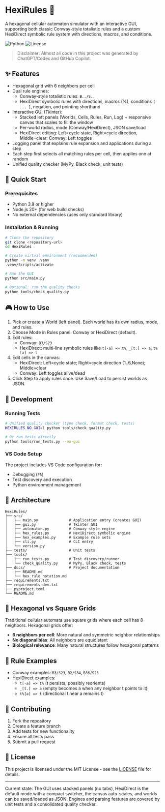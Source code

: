 # HexiRules 🔬

A hexagonal cellular automaton simulator with an interactive GUI, supporting both classic Conway-style totalistic rules and a custom HexiDirect symbolic rule system with directions, macros, and conditions.

![Python](https://img.shields.io/badge/python-v3.8+-blue.svg)
![License](https://img.shields.io/badge/license-MIT-green.svg)

> Disclaimer: Almost all code in this project was generated by ChatGPT/Codex and GitHub Copilot.

## ✨ Features

- Hexagonal grid with 6 neighbors per cell
- Dual rule engines:
   - Conway-style totalistic rules: `B../S..`
   - HexiDirect symbolic rules with directions, macros (%), conditions `[ ... ]`, negation, and pointing shorthand
- Interactive GUI (Tkinter):
   - Stacked left panels (Worlds, Cells, Rules, Run, Log) + responsive canvas that scales to fill the window
   - Per-world radius, mode (Conway/HexiDirect), JSON save/load
   - HexiDirect editing: Left=cycle state, Right=cycle direction, Middle=clear; Conway: Left toggles
- Logging panel that explains rule expansion and applications during a step
- Each step first selects all matching rules per cell, then applies one at random
- Unified quality checker (MyPy, Black check, unit tests)

## 🚀 Quick Start

### Prerequisites
- Python 3.8 or higher
- Node.js 20+ (for web build checks)
- No external dependencies (uses only standard library)

### Installation & Running

```bash
# Clone the repository
git clone <repository-url>
cd HexiRules

# Create virtual environment (recommended)
python -m venv .venv
.venv/Scripts/activate

# Run the GUI
python src/main.py

# Optional: run the quality checks
python tools/check_quality.py
```

## 🎮 How to Use

1. Pick or create a World (left panel). Each world has its own radius, mode, and rules.
2. Choose Mode in Rules panel: Conway or HexiDirect (default).
3. Edit rules:
   - Conway: `B3/S23`
   - HexiDirect: multi-line symbolic rules like `t[-a] => t%`, `_[t.] => a`, `t%[a] => t`
4. Edit cells in the canvas:
   - HexiDirect: Left=cycle state; Right=cycle direction (1..6,None); Middle=clear
   - Conway: Left toggles alive/dead
5. Click Step to apply rules once. Use Save/Load to persist worlds as JSON.

## 🧪 Development

### Running Tests
```bash
# Unified quality checker (type check, format check, tests)
HEXIRULES_NO_GUI=1 python tools/check_quality.py

# Or run tests directly
python tools/run_tests.py --no-gui
```

### VS Code Setup
The project includes VS Code configuration for:
- Debugging (`F5`)
- Test discovery and execution
- Python environment management

## 📐 Architecture

```
HexiRules/
├── src/
│   ├── main.py              # Application entry (creates GUI)
│   ├── gui.py               # Tkinter GUI
│   ├── automaton.py         # Conway-style engine
│   ├── hex_rules.py         # HexiDirect symbolic engine
│   ├── hex_examples.py      # Example rule sets
│   ├── cli.py               # CLI entry
│   └── version.py
├── tests/                   # Unit tests
├── tools/
│   ├── run_tests.py         # Test discovery/runner
│   └── check_quality.py     # MyPy, Black check, tests
├── docs/                    # Project documentation
│   ├── README.md
│   └── hex_rule_notation.md
├── requirements.txt
├── requirements-dev.txt
├── pyproject.toml
└── README.md
```

## 🔬 Hexagonal vs Square Grids

Traditional cellular automata use square grids where each cell has 8 neighbors. Hexagonal grids offer:
- **6 neighbors per cell**: More natural and symmetric neighbor relationships
- **No diagonal bias**: All neighbors are equidistant
- **Biological relevance**: Many natural structures follow hexagonal patterns

## 🎯 Rule Examples

- Conway examples: `B3/S23`, `B2/S34`, `B36/S23`
- HexiDirect examples:
   - `t[-a] => t%` (t persists, possibly reorients)
   - `_[t.] => a` (empty becomes a when any neighbor t points to it)
   - `t%[a] => t` (directional t near a remains t)

## 🤝 Contributing

1. Fork the repository
2. Create a feature branch
3. Add tests for new functionality
4. Ensure all tests pass
5. Submit a pull request

## 📄 License

This project is licensed under the MIT License - see the [LICENSE](LICENSE) file for details.

---
Current state: The GUI uses stacked panels (no tabs), HexiDirect is the default mode with a compact switcher, the canvas auto-scales, and worlds can be saved/loaded as JSON. Engines and parsing features are covered by unit tests and a consolidated quality checker.


